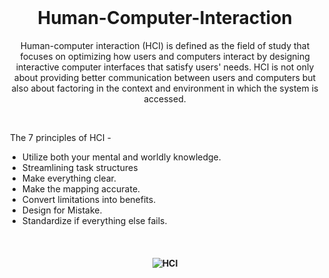 <br>

<h1 align="center"> Human-Computer-Interaction </h1>

<p align="center">  
Human-computer interaction (HCI) is defined as the field of study that focuses on optimizing how users and computers interact by designing interactive computer interfaces that satisfy users' needs. HCI is not only about providing better communication between users and computers but also about factoring in the context and environment in which the system is accessed.
</p> <br>

&nbsp;The 7 principles of HCI -

- Utilize both your mental and worldly knowledge. 
- Streamlining task structures 
- Make everything clear. 
- Make the mapping accurate. 
- Convert limitations into benefits. 
- Design for Mistake. 
- Standardize if everything else fails.

<br>

<h4 align="center">

![HCI](https://user-images.githubusercontent.com/107812047/235113462-6867e3f7-2b8e-456c-9b22-bb737483503f.png) 

</h4>


